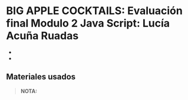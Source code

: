 # BIG APPLE COCKTAILS: Evaluación final Modulo 2 Java Script: Lucía Acuña Ruadas

-
-

## Materiales usados

> **NOTA:**
